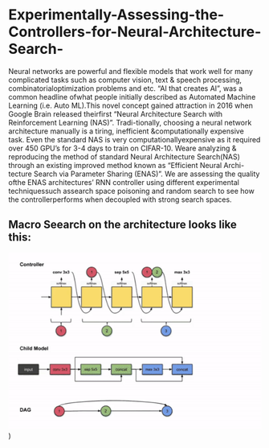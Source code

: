 # Experimentally-Assessing-the-Controllers-for-Neural-Architecture-Search-
Neural networks are powerful and flexible models that work well for many complicated tasks such as computer vision, text &amp; speech processing, combinatorialoptimization problems and etc. “AI that creates AI”, was a common headline ofwhat people initially described as Automated Machine Learning (i.e. Auto ML).This novel concept gained attraction in 2016 when Google Brain released theirfirst “Neural Architecture Search with Reinforcement Learning (NAS)”. Tradi-tionally, choosing a neural network architecture manually is a tiring, inefficient &amp;computationally expensive task. Even the standard NAS is very computationallyexpensive as it required over 450 GPU’s for 3-4 days to train on CIFAR-10. Weare analyzing &amp; reproducing the method of standard Neural Architecture Search(NAS) through an existing improved method known as “Efficient Neural Archi-tecture Search via Parameter Sharing (ENAS)”. We are assessing the quality ofthe ENAS architectures’ RNN controller using different experimental techniquessuch assearch space poisoning and random search to see how the controllerperforms when decoupled with strong search spaces.
## Macro Seearch on the architecture looks like this:

![](GIFS/MacroSearch.gif))
